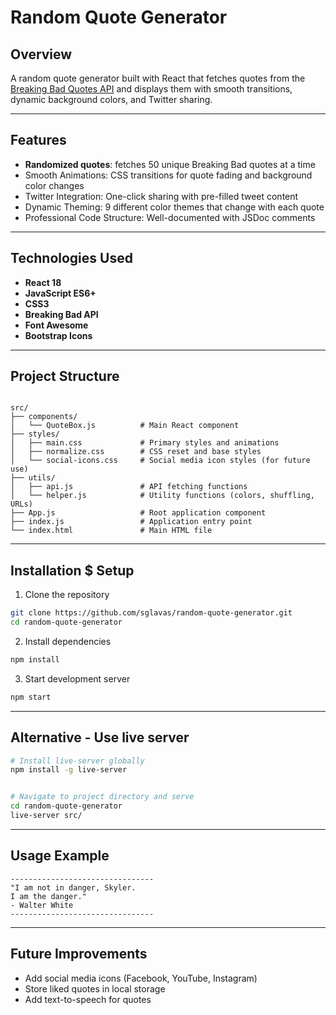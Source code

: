# Random Quote Generator

## Overview

A random quote generator built with React that fetches quotes from the <a href="https://github.com/shevabam/breaking-bad-quotes">Breaking Bad Quotes API</a> and displays them with smooth transitions, dynamic background colors, and Twitter sharing.

---

## Features
- **Randomized quotes**: fetches 50 unique Breaking Bad quotes at a time
- Smooth Animations: CSS transitions for quote fading and background color changes
- Twitter Integration: One-click sharing with pre-filled tweet content
- Dynamic Theming: 9 different color themes that change with each quote
- Professional Code Structure: Well-documented with JSDoc comments

---

## Technologies Used
- **React 18**
- **JavaScript ES6+**
- **CSS3**
- **Breaking Bad API**
- **Font Awesome**
- **Bootstrap Icons**

---

## Project Structure

```text

src/
├── components/
│   └── QuoteBox.js          # Main React component
├── styles/
│   ├── main.css             # Primary styles and animations
│   ├── normalize.css        # CSS reset and base styles
│   └── social-icons.css     # Social media icon styles (for future use)
├── utils/
│   ├── api.js               # API fetching functions
│   └── helper.js            # Utility functions (colors, shuffling, URLs)
├── App.js                   # Root application component
├── index.js                 # Application entry point
└── index.html               # Main HTML file

```

---

## Installation $ Setup

1. Clone the repository
```bash
git clone https://github.com/sglavas/random-quote-generator.git
cd random-quote-generator
```

2. Install dependencies
```bash
npm install
```

3. Start development server
```bash
npm start
```

---

## Alternative - Use live server
```bash
# Install live-server globally
npm install -g live-server


# Navigate to project directory and serve
cd random-quote-generator
live-server src/
```
---

## Usage Example
```text
--------------------------------
"I am not in danger, Skyler. 
I am the danger."
- Walter White
--------------------------------
```

---

## Future Improvements
* Add social media icons (Facebook, YouTube, Instagram)
* Store liked quotes in local storage
* Add text-to-speech for quotes

